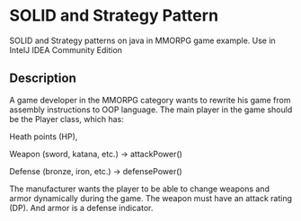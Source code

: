 # SOLID and Strategy Pattern
SOLID and Strategy patterns on java in MMORPG game example.
Use in IntelJ IDEA Community Edition

## Description
A game developer in the MMORPG category wants to rewrite his game from assembly instructions to OOP language.
The main player in the game should be the Player class, which has:

Heath points (HP),

Weapon (sword, katana, etc.) -> attackPower()

Defense (bronze, iron, etc.) -> defensePower()

The manufacturer wants the player to be able to change weapons and armor dynamically during the game.
The weapon must have an attack rating (DP). And armor is a defense indicator.
